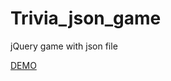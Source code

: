 Trivia_json_game
================

jQuery game with json file

[DEMO](https://http://trivia.jakbyco.com)
